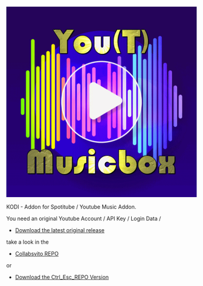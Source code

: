 ![Spotitube / Youtube Music Addon](icon.png)

KODI - Addon for Spotitube / Youtube Music Addon.

You need an original Youtube Account / API Key / Login Data /


* [Download the latest original release](https://bit.ly/33oMNcC)

take a look in the 

* [Collabsvito REPO](https://bit.ly/39WutIP)

or 

* [Download the Ctrl_Esc_REPO Version](https://bit.ly/2PkEhmz)






